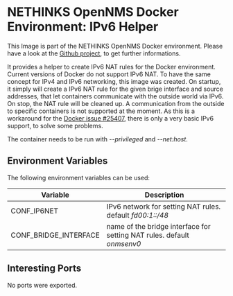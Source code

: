 # NETHINKS OpenNMS Docker Environment: IPv6 Helper

This Image is part of the NETHINKS OpenNMS Docker environment. Please have a look at the [Github project](https://github.com/NETHINKS/opennms-docker-env), to get further informations. 

It provides a helper to create IPv6 NAT rules for the Docker environment. Current versions of Docker do not support IPv6 NAT. To have the same concept for IPv4 and IPv6 networking, this image was created. On startup, it simply will create a IPv6 NAT rule for the given brige interface and source addresses, that let containers communicate with the outside world via IPv6. On stop, the NAT rule will be cleaned up. A communication from the outside to specific containers is not supported at the moment. As this is a workaround for the [Docker issue #25407](https://github.com/docker/docker/issues/25407), there is only a very basic IPv6 support, to solve some problems.

The container needs to be run with *--privileged* and *--net:host*.


## Environment Variables
The following environment variables can be used:

| Variable                 | Description |
|--------------------------|-------------|
| CONF\_IP6NET             | IPv6 network for setting NAT rules. default *fd00:1::/48* |
| CONF\_BRIDGE\_INTERFACE  | name of the bridge interface for setting NAT rules. default *onmsenv0* |

## Interesting Ports
No ports were exported.
